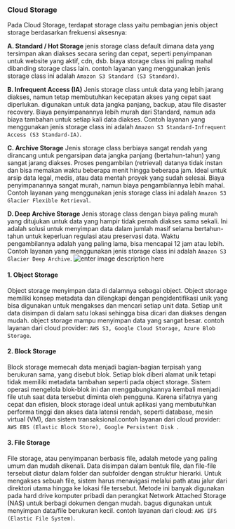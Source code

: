 ### Cloud Storage
Pada Cloud Storage, terdapat storage class yaitu pembagian jenis object storage berdasarkan frekuensi aksesnya:

**A. Standard / Hot Storage**
jenis storage class default dimana data yang tersimpan akan diakses secara sering dan cepat, seperti penyimpanan untuk website yang aktif, cdn, dsb. biaya storage class ini paling mahal dibanding storage class lain. contoh layanan yang menggunakan jenis storage class ini adalah `Amazon S3 Standard (S3 Standard)`.

**B. Infrequent Access (IA)**
Jenis storage class untuk data yang lebih jarang diakses, namun tetap membutuhkan kecepatan akses yang cepat saat diperlukan. digunakan untuk data jangka panjang, backup, atau file disaster recovery. Biaya penyimpanannya lebih murah dari Standard, namun ada biaya tambahan untuk setiap kali data diakses. Contoh layanan yang menggunakan jenis storage class ini adalah `Amazon S3 Standard-Infrequent Access (S3 Standard-IA)`.

**C. Archive Storage**
Jenis storage class berbiaya sangat rendah yang dirancang untuk pengarsipan data jangka panjang (bertahun-tahun) yang sangat jarang diakses. Proses pengambilan (retrieval) datanya tidak instan dan bisa memakan waktu beberapa menit hingga beberapa jam. Ideal untuk arsip data legal, medis, atau data mentah proyek yang sudah selesai. Biaya penyimpanannya sangat murah, namun biaya pengambilannya lebih mahal. Contoh layanan yang menggunakan jenis storage class ini adalah `Amazon S3 Glacier Flexible Retrieval`.

**D. Deep Archive Storage**
Jenis storage class dengan biaya paling murah yang ditujukan untuk data yang hampir tidak pernah diakses sama sekali. Ini adalah solusi untuk menyimpan data dalam jumlah masif selama bertahun-tahun untuk keperluan regulasi atau preservasi data. Waktu pengambilannya adalah yang paling lama, bisa mencapai 12 jam atau lebih. Contoh layanan yang menggunakan jenis storage class ini adalah `Amazon S3 Glacier Deep Archive`.
![enter image description here](https://pbs.twimg.com/media/GFwTqxrakAAjWiw.jpg:large)
#### 1. Object Storage
Object storage menyimpan data di dalamnya sebagai object. Object storage memiliki konsep metadata dan dilengkapi dengan pengidentifikasi unik yang bisa digunakan untuk mengakses dan mencari setiap unit data. Setiap unit data disimpan di dalam satu lokasi sehingga bisa dicari dan diakses dengan mudah. object storage mampu menyimpan data yang sangat besar. contoh layanan dari cloud provider: `AWS S3, Google Cloud Storage, Azure Blob Storage`.

#### 2. Block Storage
Block storage memecah data menjadi bagian-bagian terpisah yang berukuran sama, yang disebut blok. Setiap blok diberi alamat unik tetapi tidak memiliki metadata tambahan seperti pada object storage. Sistem operasi mengelola blok-blok ini dan menggabungkannya kembali menjadi file utuh saat data tersebut diminta oleh pengguna. Karena sifatnya yang cepat dan efisien, block storage ideal untuk aplikasi yang membutuhkan performa tinggi dan akses data latensi rendah, seperti database, mesin virtual (VM), dan sistem transaksional.contoh layanan dari cloud provider: `AWS EBS (Elastic Block Store), Google Persistent Disk `.

#### 3. File Storage
File storage, atau penyimpanan berbasis file, adalah metode yang paling umum dan mudah dikenali. Data disimpan dalam bentuk file, dan file-file tersebut diatur dalam folder dan subfolder dengan struktur hierarki. Untuk mengakses sebuah file, sistem harus menavigasi melalui path atau jalur dari direktori utama hingga ke lokasi file tersebut. Metode ini banyak digunakan pada hard drive komputer pribadi dan perangkat Network Attached Storage (NAS) untuk berbagi dokumen dengan mudah. bagus digunakan untuk menyimpan data/file berukuran kecil. contoh layanan dari cloud: `AWS EFS (Elastic File System)`.

